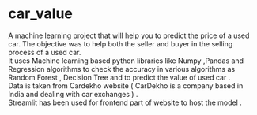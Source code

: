 # car_value
A machine learning project that will help you to predict the price of a used car. The objective was to help both the seller and buyer in the selling process of a used car.  
It uses Machine learning based python libraries like Numpy ,Pandas and  Regression algorithms to check the accuracy in various algorithms as Random Forest , Decision Tree and to predict the value of used car .  
Data is taken from Cardekho website ( CarDekho is a  company based in India and dealing with car exchanges ) .  
Streamlit has been used for frontend part of website to host the model . 
